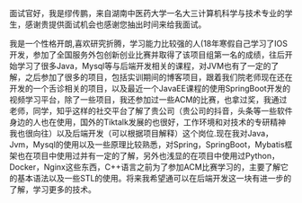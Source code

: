 面试官好，我是缪传鹏，来自湖南中医药大学一名大三计算机科学与技术专业的学生，感谢贵提供面试机会也感谢您抽出时间来给我面试。

我是一个性格开朗,喜欢研究折腾，学习能力比较强的人(18年寒假自己学习了IOS开发，参加了全国服务外包创新创业比赛并取得了该项目组第一名的成绩，往后开始学习了很多Java，Mysql等与后端开发相关的课程，对JVM也有了一定的了解，之后参加了很多的项目，包括实训期间的博客项目，跟着我们院老师现在还在开发的一个舌诊相关的项目，以及最近一个JavaEE课程的使用SpringBoot开发的视频学习平台，除了一些项目，我还参加过一些ACM的比赛，也拿过奖，我通过老师，同学，知乎这样的社交平台了解了贵公司（贵公司的抖音，头条等一些软件身边的人也在使用，国外的Tiktalk发展的也很好，工作环境和对技术的专研精神我也很向往）以及后端开发（可以根据项目解释）这个岗位.现在我对Java，Jvm，Mysql的使用以及一些原理比较熟悉，对Spring，SpringBoot，Mybatis框架也在项目中使用过并有一定的了解，另外也浅显的在项目中使用过Python，Docker，Nginx这些东西，C++语言之前为了参加ACM比赛学习的，主要了解它的基本语法以及一些STL的使用。将来我希望通可以在后端开发这一块有进一步的了解，学习更多的技术。
